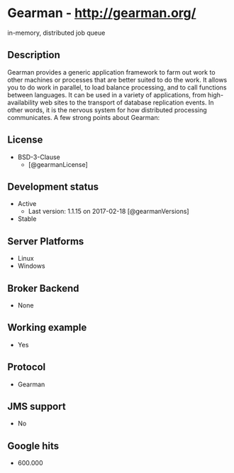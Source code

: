 # Gearman - http://gearman.org/
in-memory, distributed job queue


## Description
Gearman provides a generic application framework to farm out work to other machines or processes that are better suited to do the work. It allows you to do work in parallel, to load balance processing, and to call functions between languages. It can be used in a variety of applications, from high-availability web sites to the transport of database replication events. In other words, it is the nervous system for how distributed processing communicates. A few strong points about Gearman:


## License
- BSD-3-Clause
    - [@gearmanLicense]


## Development status
- Active
    - Last version: 1.1.15 on 2017-02-18 [@gearmanVersions]
- Stable


## Server Platforms
- Linux
- Windows


## Broker Backend
- None


## Working example
- Yes


## Protocol
- Gearman


## JMS support
- No


## Google hits
- 600.000
